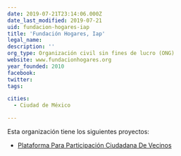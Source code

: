 ```yaml
---
date: 2019-07-21T23:14:06.000Z
date_last_modified: 2019-07-21
uid: fundacion-hogares-iap
title: 'Fundación Hogares, Iap'
legal_name: 
description: ''
org_type: Organización civil sin fines de lucro (ONG)
website: www.fundacionhogares.org
year_founded: 2010
facebook: 
twitter: 
tags:

cities: 
  - Ciudad de México

---
```


Esta organización tiene los siguientes proyectos:

- [Plataforma Para Participación Ciudadana De Vecinos](/proyectos/plataforma-para-participacion-ciudadana-de-vecinos)

